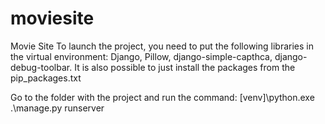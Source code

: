 # moviesite
Movie Site
To launch the project, you need to put the following libraries in the virtual environment: Django, Pillow, django-simple-capthca, django-debug-toolbar. It is also possible to just install the packages from the pip_packages.txt

Go to the folder with the project and run the command:
[venv]\python.exe .\manage.py runserver
